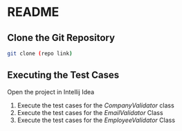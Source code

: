 # README
## Clone the Git Repository
```bash
git clone (repo link)
```
## Executing the Test Cases
Open the project in Intellij Idea

1. Execute the test cases for the _CompanyValidator_ class
2. Execute the test cases for the _EmailValidator_ Class
3. Execute the test cases for the _EmployeeValidator_ Class
